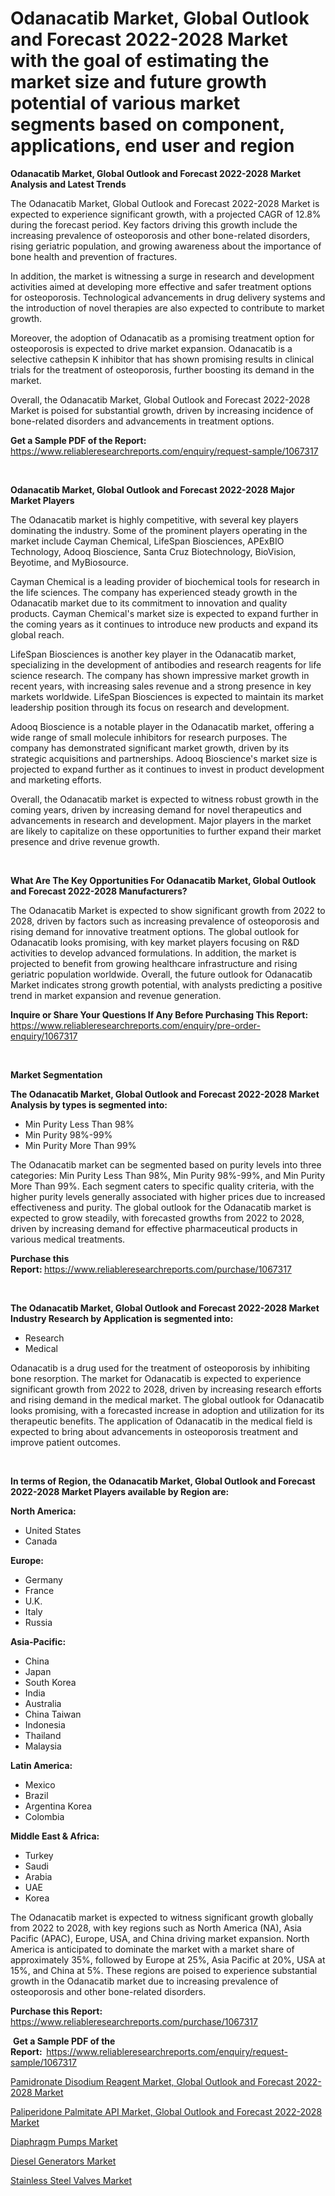 <p><h1>Odanacatib Market, Global Outlook and Forecast 2022-2028 Market with the goal of estimating the market size and future growth potential of various market segments based on component, applications, end user and region</h1></p><p><strong>Odanacatib Market, Global Outlook and Forecast 2022-2028 Market Analysis and Latest Trends</strong></p>
<p><p>The Odanacatib Market, Global Outlook and Forecast 2022-2028 Market is expected to experience significant growth, with a projected CAGR of 12.8% during the forecast period. Key factors driving this growth include the increasing prevalence of osteoporosis and other bone-related disorders, rising geriatric population, and growing awareness about the importance of bone health and prevention of fractures. </p><p>In addition, the market is witnessing a surge in research and development activities aimed at developing more effective and safer treatment options for osteoporosis. Technological advancements in drug delivery systems and the introduction of novel therapies are also expected to contribute to market growth.</p><p>Moreover, the adoption of Odanacatib as a promising treatment option for osteoporosis is expected to drive market expansion. Odanacatib is a selective cathepsin K inhibitor that has shown promising results in clinical trials for the treatment of osteoporosis, further boosting its demand in the market.</p><p>Overall, the Odanacatib Market, Global Outlook and Forecast 2022-2028 Market is poised for substantial growth, driven by increasing incidence of bone-related disorders and advancements in treatment options.</p></p>
<p><strong>Get a Sample PDF of the Report:&nbsp;</strong> <a href="https://www.reliableresearchreports.com/enquiry/request-sample/1067317">https://www.reliableresearchreports.com/enquiry/request-sample/1067317</a></p>
<p>&nbsp;</p>
<p><strong>Odanacatib Market, Global Outlook and Forecast 2022-2028 Major Market Players</strong></p>
<p><p>The Odanacatib market is highly competitive, with several key players dominating the industry. Some of the prominent players operating in the market include Cayman Chemical, LifeSpan Biosciences, APExBIO Technology, Adooq Bioscience, Santa Cruz Biotechnology, BioVision, Beyotime, and MyBiosource.</p><p>Cayman Chemical is a leading provider of biochemical tools for research in the life sciences. The company has experienced steady growth in the Odanacatib market due to its commitment to innovation and quality products. Cayman Chemical's market size is expected to expand further in the coming years as it continues to introduce new products and expand its global reach.</p><p>LifeSpan Biosciences is another key player in the Odanacatib market, specializing in the development of antibodies and research reagents for life science research. The company has shown impressive market growth in recent years, with increasing sales revenue and a strong presence in key markets worldwide. LifeSpan Biosciences is expected to maintain its market leadership position through its focus on research and development.</p><p>Adooq Bioscience is a notable player in the Odanacatib market, offering a wide range of small molecule inhibitors for research purposes. The company has demonstrated significant market growth, driven by its strategic acquisitions and partnerships. Adooq Bioscience's market size is projected to expand further as it continues to invest in product development and marketing efforts.</p><p>Overall, the Odanacatib market is expected to witness robust growth in the coming years, driven by increasing demand for novel therapeutics and advancements in research and development. Major players in the market are likely to capitalize on these opportunities to further expand their market presence and drive revenue growth.</p></p>
<p>&nbsp;</p>
<p><strong>What Are The Key Opportunities For Odanacatib Market, Global Outlook and Forecast 2022-2028 Manufacturers?</strong></p>
<p><p>The Odanacatib Market is expected to show significant growth from 2022 to 2028, driven by factors such as increasing prevalence of osteoporosis and rising demand for innovative treatment options. The global outlook for Odanacatib looks promising, with key market players focusing on R&D activities to develop advanced formulations. In addition, the market is projected to benefit from growing healthcare infrastructure and rising geriatric population worldwide. Overall, the future outlook for Odanacatib Market indicates strong growth potential, with analysts predicting a positive trend in market expansion and revenue generation.</p></p>
<p><strong>Inquire or Share Your Questions If Any Before Purchasing This Report:</strong> <a href="https://www.reliableresearchreports.com/enquiry/pre-order-enquiry/1067317">https://www.reliableresearchreports.com/enquiry/pre-order-enquiry/1067317</a></p>
<p>&nbsp;</p>
<p><strong>Market Segmentation</strong></p>
<p><strong>The Odanacatib Market, Global Outlook and Forecast 2022-2028 Market Analysis by types is segmented into:</strong></p>
<p><ul><li>Min Purity Less Than 98%</li><li>Min Purity 98%-99%</li><li>Min Purity More Than 99%</li></ul></p>
<p><p>The Odanacatib market can be segmented based on purity levels into three categories: Min Purity Less Than 98%, Min Purity 98%-99%, and Min Purity More Than 99%. Each segment caters to specific quality criteria, with the higher purity levels generally associated with higher prices due to increased effectiveness and purity. The global outlook for the Odanacatib market is expected to grow steadily, with forecasted growths from 2022 to 2028, driven by increasing demand for effective pharmaceutical products in various medical treatments.</p></p>
<p><strong>Purchase this Report:&nbsp;</strong><a href="https://www.reliableresearchreports.com/purchase/1067317">https://www.reliableresearchreports.com/purchase/1067317</a></p>
<p>&nbsp;</p>
<p><strong>The Odanacatib Market, Global Outlook and Forecast 2022-2028 Market Industry Research by Application is segmented into:</strong></p>
<p><ul><li>Research</li><li>Medical</li></ul></p>
<p><p>Odanacatib is a drug used for the treatment of osteoporosis by inhibiting bone resorption. The market for Odanacatib is expected to experience significant growth from 2022 to 2028, driven by increasing research efforts and rising demand in the medical market. The global outlook for Odanacatib looks promising, with a forecasted increase in adoption and utilization for its therapeutic benefits. The application of Odanacatib in the medical field is expected to bring about advancements in osteoporosis treatment and improve patient outcomes.</p></p>
<p>&nbsp;</p>
<p><strong>In terms of Region, the Odanacatib Market, Global Outlook and Forecast 2022-2028 Market Players available by Region are:</strong></p>
<p>
    <p> <strong> North America: </strong>
        <ul>
            <li>United States</li>
            <li>Canada</li>
        </ul>
        </p> 
    <p> <strong> Europe: </strong>
        <ul>
            <li>Germany</li>
            <li>France</li>
            <li>U.K.</li>
            <li>Italy</li>
            <li>Russia</li>
        </ul>
        </p> 
    <p> <strong> Asia-Pacific: </strong>
        <ul>
            <li>China</li>
            <li>Japan</li>
            <li>South Korea</li>
            <li>India</li>
            <li>Australia</li>
            <li>China Taiwan</li>
            <li>Indonesia</li>
            <li>Thailand</li>
            <li>Malaysia</li>
        </ul>
        </p> 
    <p> <strong> Latin America: </strong>
        <ul>
            <li>Mexico</li>
            <li>Brazil</li>
            <li>Argentina Korea</li>
            <li>Colombia</li>
        </ul>
        </p> 
    <p> <strong> Middle East & Africa: </strong>
        <ul>
            <li>Turkey</li>
            <li>Saudi</li>
            <li>Arabia</li>
            <li>UAE</li>
            <li>Korea</li>
        </ul>
    </p>
    </p>
<p><p>The Odanacatib market is expected to witness significant growth globally from 2022 to 2028, with key regions such as North America (NA), Asia Pacific (APAC), Europe, USA, and China driving market expansion. North America is anticipated to dominate the market with a market share of approximately 35%, followed by Europe at 25%, Asia Pacific at 20%, USA at 15%, and China at 5%. These regions are poised to experience substantial growth in the Odanacatib market due to increasing prevalence of osteoporosis and other bone-related disorders.</p></p>
<p><strong>Purchase this Report: </strong><a href="https://www.reliableresearchreports.com/purchase/1067317">https://www.reliableresearchreports.com/purchase/1067317</a></p>
<p>&nbsp;<strong>Get a Sample PDF of the Report:&nbsp;&nbsp;</strong><a href="https://www.reliableresearchreports.com/enquiry/request-sample/1067317">https://www.reliableresearchreports.com/enquiry/request-sample/1067317</a></p>
<p><strong></strong></p>
<p><p><a href="https://github.com/kufem1/Market-Research-Report-List-1/blob/main/pamidronate-disodium-reagent-market-global-outlook-and-forecast-2022-2028-market.md">Pamidronate Disodium Reagent Market, Global Outlook and Forecast 2022-2028 Market</a></p><p><a href="https://github.com/kosella/Market-Research-Report-List-1/blob/main/paliperidone-palmitate-api-market-global-outlook-and-forecast-2022-2028-market.md">Paliperidone Palmitate API Market, Global Outlook and Forecast 2022-2028 Market</a></p><p><a href="https://medium.com/@craigholmes62/diaphragm-pumps-market-report-reveals-the-latest-trends-and-growth-opportunities-of-this-market-f944af71dcb8">Diaphragm Pumps Market</a></p><p><a href="https://medium.com/@craigholmes62/decoding-diesel-generators-market-metrics-market-share-trends-and-growth-patterns-08cd78a06454">Diesel Generators Market</a></p><p><a href="https://medium.com/@megancarr666/stainless-steel-valves-market-size-market-outlook-and-market-forecast-2024-to-2031-2593d91d1400">Stainless Steel Valves Market</a></p></p>